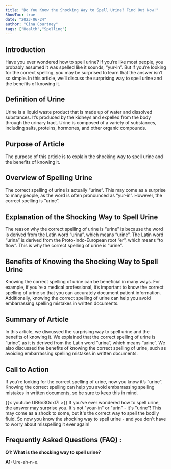 ```yaml
---
title: "Do You Know the Shocking Way to Spell Urine? Find Out Now!"
ShowToc: true 
date: "2023-06-24"
author: "Gina Courtney" 
tags: ["Health","Spelling"]
---
```

## Introduction 

Have you ever wondered how to spell urine? If you’re like most people, you probably assumed it was spelled like it sounds, “yur-in”. But if you’re looking for the correct spelling, you may be surprised to learn that the answer isn’t so simple. In this article, we’ll discuss the surprising way to spell urine and the benefits of knowing it.

## Definition of Urine 

Urine is a liquid waste product that is made up of water and dissolved substances. It’s produced by the kidneys and expelled from the body through the urinary tract. Urine is composed of a variety of substances, including salts, proteins, hormones, and other organic compounds. 

## Purpose of Article 

The purpose of this article is to explain the shocking way to spell urine and the benefits of knowing it. 

## Overview of Spelling Urine 

The correct spelling of urine is actually “urine”. This may come as a surprise to many people, as the word is often pronounced as “yur-in”. However, the correct spelling is “urine”. 

## Explanation of the Shocking Way to Spell Urine 

The reason why the correct spelling of urine is “urine” is because the word is derived from the Latin word “urina”, which means “urine”. The Latin word “urina” is derived from the Proto-Indo-European root “er”, which means “to flow”. This is why the correct spelling of urine is “urine”. 

## Benefits of Knowing the Shocking Way to Spell Urine 

Knowing the correct spelling of urine can be beneficial in many ways. For example, if you’re a medical professional, it’s important to know the correct spelling of urine so that you can accurately document patient information. Additionally, knowing the correct spelling of urine can help you avoid embarrassing spelling mistakes in written documents. 

## Summary of Article 

In this article, we discussed the surprising way to spell urine and the benefits of knowing it. We explained that the correct spelling of urine is “urine”, as it is derived from the Latin word “urina”, which means “urine”. We also discussed the benefits of knowing the correct spelling of urine, such as avoiding embarrassing spelling mistakes in written documents. 

## Call to Action 

If you’re looking for the correct spelling of urine, now you know it’s “urine”. Knowing the correct spelling can help you avoid embarrassing spelling mistakes in written documents, so be sure to keep this in mind.

{{< youtube UB6n3Ooxl7I >}} 
If you've ever wondered how to spell urine, the answer may surprise you. It's not "your-in" or "urin" - it's "urine"! This may come as a shock to some, but it's the correct way to spell the bodily fluid. So now you know the shocking way to spell urine - and you don't have to worry about misspelling it ever again!

## Frequently Asked Questions (FAQ) :
**Q1: What is the shocking way to spell urine?**

**A1:** Ure-ah-n-e.





